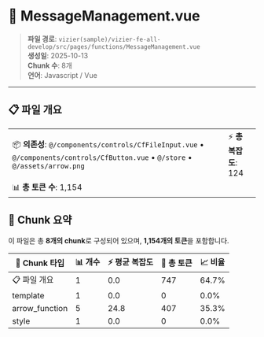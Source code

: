 # 📄 MessageManagement.vue

> **파일 경로**: `vizier(sample)/vizier-fe-all-develop/src/pages/functions/MessageManagement.vue`  
> **생성일**: 2025-10-13  
> **Chunk 수**: 8개  
> **언어**: Javascript / Vue
---





## 📋 파일 개요

| | |
|--|--|
| 📦 **의존성**: `@/components/controls/CfFileInput.vue` • `@/components/controls/CfButton.vue` • `@/store` • `@/assets/arrow.png` | ⚡ **총 복잡도**: 124 |
| 📊 **총 토큰 수**: 1,154 |  |






## 🧩 Chunk 요약

이 파일은 총 **8개의 chunk**로 구성되어 있으며, **1,154개의 토큰**을 포함합니다.

| 🧩 Chunk 타입 | 📊 개수 | ⚡ 평균 복잡도 | 📝 총 토큰 | 📈 비율 |
|---------------|--------|-------------|----------|--------|
| 📋 파일 개요 | 1 | 0.0 | 747 | 64.7% |
| template | 1 | 0.0 | 0 | 0.0% |
| arrow_function | 5 | 24.8 | 407 | 35.3% |
| style | 1 | 0.0 | 0 | 0.0% |

